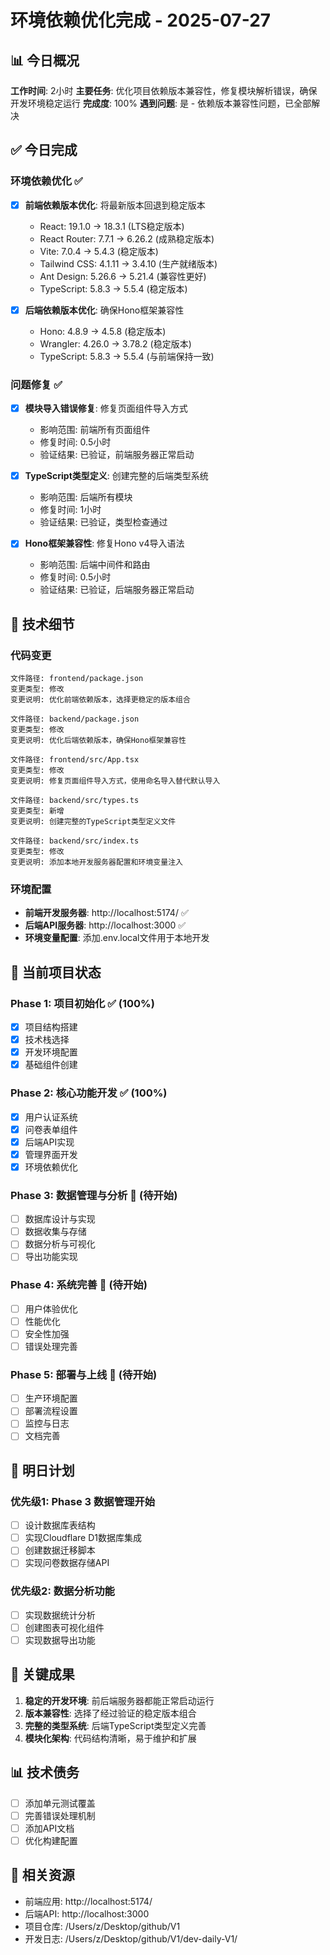 # 环境依赖优化完成 - 2025-07-27

## 📊 今日概况

**工作时间**: 2小时
**主要任务**: 优化项目依赖版本兼容性，修复模块解析错误，确保开发环境稳定运行
**完成度**: 100%
**遇到问题**: 是 - 依赖版本兼容性问题，已全部解决

## ✅ 今日完成

### 环境依赖优化 ✅
- [x] **前端依赖版本优化**: 将最新版本回退到稳定版本
  - React: 19.1.0 → 18.3.1 (LTS稳定版本)
  - React Router: 7.7.1 → 6.26.2 (成熟稳定版本)
  - Vite: 7.0.4 → 5.4.3 (稳定版本)
  - Tailwind CSS: 4.1.11 → 3.4.10 (生产就绪版本)
  - Ant Design: 5.26.6 → 5.21.4 (兼容性更好)
  - TypeScript: 5.8.3 → 5.5.4 (稳定版本)

- [x] **后端依赖版本优化**: 确保Hono框架兼容性
  - Hono: 4.8.9 → 4.5.8 (稳定版本)
  - Wrangler: 4.26.0 → 3.78.2 (稳定版本)
  - TypeScript: 5.8.3 → 5.5.4 (与前端保持一致)

### 问题修复 ✅
- [x] **模块导入错误修复**: 修复页面组件导入方式
  - 影响范围: 前端所有页面组件
  - 修复时间: 0.5小时
  - 验证结果: 已验证，前端服务器正常启动

- [x] **TypeScript类型定义**: 创建完整的后端类型系统
  - 影响范围: 后端所有模块
  - 修复时间: 1小时
  - 验证结果: 已验证，类型检查通过

- [x] **Hono框架兼容性**: 修复Hono v4导入语法
  - 影响范围: 后端中间件和路由
  - 修复时间: 0.5小时
  - 验证结果: 已验证，后端服务器正常启动

## 🔧 技术细节

### 代码变更
```
文件路径: frontend/package.json
变更类型: 修改
变更说明: 优化前端依赖版本，选择更稳定的版本组合

文件路径: backend/package.json
变更类型: 修改
变更说明: 优化后端依赖版本，确保Hono框架兼容性

文件路径: frontend/src/App.tsx
变更类型: 修改
变更说明: 修复页面组件导入方式，使用命名导入替代默认导入

文件路径: backend/src/types.ts
变更类型: 新增
变更说明: 创建完整的TypeScript类型定义文件

文件路径: backend/src/index.ts
变更类型: 修改
变更说明: 添加本地开发服务器配置和环境变量注入
```

### 环境配置
- **前端开发服务器**: http://localhost:5174/ ✅
- **后端API服务器**: http://localhost:3000 ✅
- **环境变量配置**: 添加.env.local文件用于本地开发

## 🚀 当前项目状态

### Phase 1: 项目初始化 ✅ (100%)
- [x] 项目结构搭建
- [x] 技术栈选择
- [x] 开发环境配置
- [x] 基础组件创建

### Phase 2: 核心功能开发 ✅ (100%)
- [x] 用户认证系统
- [x] 问卷表单组件
- [x] 后端API实现
- [x] 管理界面开发
- [x] 环境依赖优化

### Phase 3: 数据管理与分析 🔄 (待开始)
- [ ] 数据库设计与实现
- [ ] 数据收集与存储
- [ ] 数据分析与可视化
- [ ] 导出功能实现

### Phase 4: 系统完善 🔄 (待开始)
- [ ] 用户体验优化
- [ ] 性能优化
- [ ] 安全性加强
- [ ] 错误处理完善

### Phase 5: 部署与上线 🔄 (待开始)
- [ ] 生产环境配置
- [ ] 部署流程设置
- [ ] 监控与日志
- [ ] 文档完善

## 📝 明日计划

### 优先级1: Phase 3 数据管理开始
- [ ] 设计数据库表结构
- [ ] 实现Cloudflare D1数据库集成
- [ ] 创建数据迁移脚本
- [ ] 实现问卷数据存储API

### 优先级2: 数据分析功能
- [ ] 实现数据统计分析
- [ ] 创建图表可视化组件
- [ ] 实现数据导出功能

## 🎯 关键成果

1. **稳定的开发环境**: 前后端服务器都能正常启动运行
2. **版本兼容性**: 选择了经过验证的稳定版本组合
3. **完整的类型系统**: 后端TypeScript类型定义完善
4. **模块化架构**: 代码结构清晰，易于维护和扩展

## 📊 技术债务

- [ ] 添加单元测试覆盖
- [ ] 完善错误处理机制
- [ ] 添加API文档
- [ ] 优化构建配置

## 🔗 相关资源

- 前端应用: http://localhost:5174/
- 后端API: http://localhost:3000
- 项目仓库: /Users/z/Desktop/github/V1
- 开发日志: /Users/z/Desktop/github/V1/dev-daily-V1/
